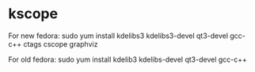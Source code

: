 kscope
======
For new fedora:
sudo yum install kdelibs3 kdelibs3-devel qt3-devel gcc-c++ ctags cscope graphviz

For old fedora:
sudo yum install kdelib3 kdelibs-devel qt3-devel gcc-c++
